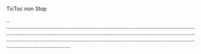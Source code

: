 TicToc non Stop

..
..............................................................................................................................................................................................................................................................................................................................................................................................................................
